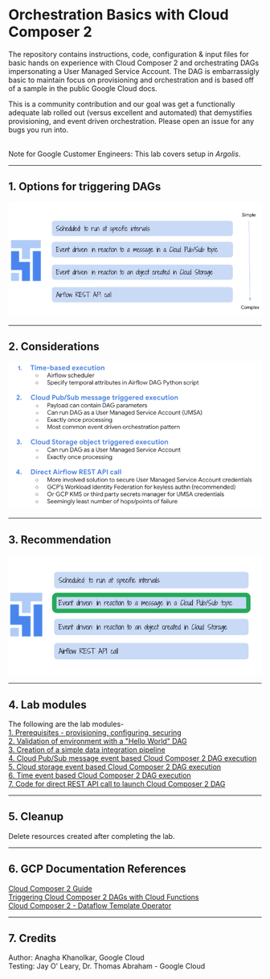 # Orchestration Basics with Cloud Composer 2

The repository contains instructions, code, configuration & input files for basic hands on experience with Cloud Composer 2 and orchestrating DAGs impersonating a User Managed Service Account. The DAG is embarrassigly basic to maintain focus on provisioning and orchestration and is based off of a sample in the public Google Cloud docs.<br>

This is a community contribution and our goal was get a functionally adequate lab rolled out (versus excellent and automated) that demystifies provisioning, and event driven orchestration. Please open an issue for any bugs you run into. <br><br>

Note for Google Customer Engineers: This lab covers setup in *Argolis*.<br>

<hr>

## 1. Options for triggering DAGs

![Options](09-images/00-Options.png)

<hr>

## 2. Considerations

![Recommended](09-images/02-Considerations.png)

<hr>

## 3. Recommendation

![Considerations](09-images/01-Recommended.png)

<hr>

## 4. Lab modules

The following are the lab modules-<br>
[1. Prerequisites - provisioning, configuring, securing](02-prerequisites.md) <BR>
[2. Validation of environment with a "Hello World" DAG](03-hello-world-dag.md) <BR>
[3. Creation of a simple data integration pipeline](04-data-integration-dag.md) <BR>
[4. Cloud Pub/Sub message event based Cloud Composer 2 DAG execution](05-edo-pubsub-event.md) <BR>
[5. Cloud storage event based Cloud Composer 2 DAG execution](06-edo-gcs-event.md) <BR>
[6. Time event based Cloud Composer 2 DAG execution](07-edo-time.md) <BR>
[7. Code for direct REST API call to launch Cloud Composer 2 DAG](08-rest-api-call.md) <BR>

  <hr>
  
## 5. Cleanup

Delete resources created after completing the lab.
  
  <hr>
  
## 6. GCP Documentation References

[Cloud Composer 2 Guide](https://cloud.google.com/composer/docs/composer-2/quickstart)<BR>
[Triggering Cloud Composer 2 DAGs with Cloud Functions](https://cloud.google.com/composer/docs/composer-2/triggering-with-gcf)<BR>
[Cloud Composer 2 - Dataflow Template Operator](https://cloud.google.com/composer/docs/how-to/using/using-dataflow-template-operator)
  
  <hr>

## 7. Credits

Author: Anagha Khanolkar, Google Cloud<br>
Testing: Jay O' Leary, Dr. Thomas Abraham - Google Cloud
